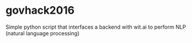 # govhack2016
Simple python script that interfaces a backend with wit.ai to perform NLP (natural language processing)
